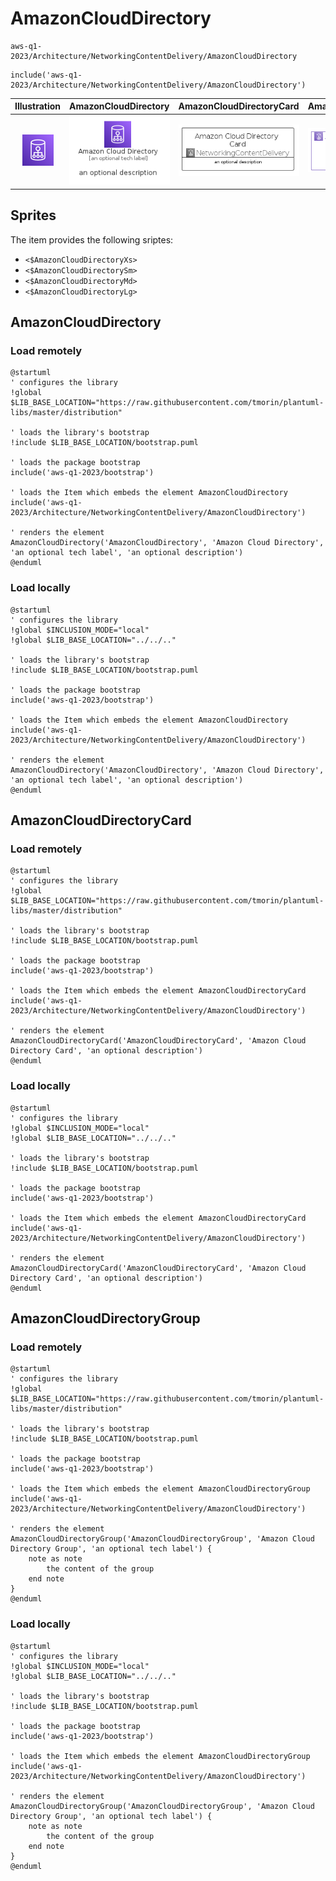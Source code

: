 # AmazonCloudDirectory


```text
aws-q1-2023/Architecture/NetworkingContentDelivery/AmazonCloudDirectory
```

```text
include('aws-q1-2023/Architecture/NetworkingContentDelivery/AmazonCloudDirectory')
```



| Illustration | AmazonCloudDirectory | AmazonCloudDirectoryCard | AmazonCloudDirectoryGroup |
| :---: | :---: | :---: | :---: |
| ![illustration for Illustration](../../../aws-q1-2023/Architecture/NetworkingContentDelivery/AmazonCloudDirectory.png) | ![illustration for AmazonCloudDirectory](../../../aws-q1-2023/Architecture/NetworkingContentDelivery/AmazonCloudDirectory.Local.png) | ![illustration for AmazonCloudDirectoryCard](../../../aws-q1-2023/Architecture/NetworkingContentDelivery/AmazonCloudDirectoryCard.Local.png) | ![illustration for AmazonCloudDirectoryGroup](../../../aws-q1-2023/Architecture/NetworkingContentDelivery/AmazonCloudDirectoryGroup.Local.png) |



## Sprites
The item provides the following sriptes:

- `<$AmazonCloudDirectoryXs>`
- `<$AmazonCloudDirectorySm>`
- `<$AmazonCloudDirectoryMd>`
- `<$AmazonCloudDirectoryLg>`





## AmazonCloudDirectory

### Load remotely
```plantuml
@startuml
' configures the library
!global $LIB_BASE_LOCATION="https://raw.githubusercontent.com/tmorin/plantuml-libs/master/distribution"

' loads the library's bootstrap
!include $LIB_BASE_LOCATION/bootstrap.puml

' loads the package bootstrap
include('aws-q1-2023/bootstrap')

' loads the Item which embeds the element AmazonCloudDirectory
include('aws-q1-2023/Architecture/NetworkingContentDelivery/AmazonCloudDirectory')

' renders the element
AmazonCloudDirectory('AmazonCloudDirectory', 'Amazon Cloud Directory', 'an optional tech label', 'an optional description')
@enduml
```

### Load locally
```plantuml
@startuml
' configures the library
!global $INCLUSION_MODE="local"
!global $LIB_BASE_LOCATION="../../.."

' loads the library's bootstrap
!include $LIB_BASE_LOCATION/bootstrap.puml

' loads the package bootstrap
include('aws-q1-2023/bootstrap')

' loads the Item which embeds the element AmazonCloudDirectory
include('aws-q1-2023/Architecture/NetworkingContentDelivery/AmazonCloudDirectory')

' renders the element
AmazonCloudDirectory('AmazonCloudDirectory', 'Amazon Cloud Directory', 'an optional tech label', 'an optional description')
@enduml
```

## AmazonCloudDirectoryCard

### Load remotely
```plantuml
@startuml
' configures the library
!global $LIB_BASE_LOCATION="https://raw.githubusercontent.com/tmorin/plantuml-libs/master/distribution"

' loads the library's bootstrap
!include $LIB_BASE_LOCATION/bootstrap.puml

' loads the package bootstrap
include('aws-q1-2023/bootstrap')

' loads the Item which embeds the element AmazonCloudDirectoryCard
include('aws-q1-2023/Architecture/NetworkingContentDelivery/AmazonCloudDirectory')

' renders the element
AmazonCloudDirectoryCard('AmazonCloudDirectoryCard', 'Amazon Cloud Directory Card', 'an optional description')
@enduml
```

### Load locally
```plantuml
@startuml
' configures the library
!global $INCLUSION_MODE="local"
!global $LIB_BASE_LOCATION="../../.."

' loads the library's bootstrap
!include $LIB_BASE_LOCATION/bootstrap.puml

' loads the package bootstrap
include('aws-q1-2023/bootstrap')

' loads the Item which embeds the element AmazonCloudDirectoryCard
include('aws-q1-2023/Architecture/NetworkingContentDelivery/AmazonCloudDirectory')

' renders the element
AmazonCloudDirectoryCard('AmazonCloudDirectoryCard', 'Amazon Cloud Directory Card', 'an optional description')
@enduml
```

## AmazonCloudDirectoryGroup

### Load remotely
```plantuml
@startuml
' configures the library
!global $LIB_BASE_LOCATION="https://raw.githubusercontent.com/tmorin/plantuml-libs/master/distribution"

' loads the library's bootstrap
!include $LIB_BASE_LOCATION/bootstrap.puml

' loads the package bootstrap
include('aws-q1-2023/bootstrap')

' loads the Item which embeds the element AmazonCloudDirectoryGroup
include('aws-q1-2023/Architecture/NetworkingContentDelivery/AmazonCloudDirectory')

' renders the element
AmazonCloudDirectoryGroup('AmazonCloudDirectoryGroup', 'Amazon Cloud Directory Group', 'an optional tech label') {
    note as note
        the content of the group
    end note
}
@enduml
```

### Load locally
```plantuml
@startuml
' configures the library
!global $INCLUSION_MODE="local"
!global $LIB_BASE_LOCATION="../../.."

' loads the library's bootstrap
!include $LIB_BASE_LOCATION/bootstrap.puml

' loads the package bootstrap
include('aws-q1-2023/bootstrap')

' loads the Item which embeds the element AmazonCloudDirectoryGroup
include('aws-q1-2023/Architecture/NetworkingContentDelivery/AmazonCloudDirectory')

' renders the element
AmazonCloudDirectoryGroup('AmazonCloudDirectoryGroup', 'Amazon Cloud Directory Group', 'an optional tech label') {
    note as note
        the content of the group
    end note
}
@enduml
```

